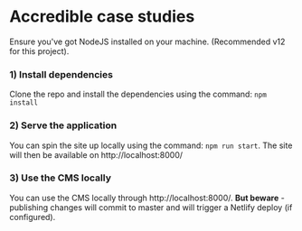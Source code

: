 # Accredible case studies

Ensure you've got NodeJS installed on your machine. (Recommended v12 for this project).

### 1) Install dependencies
Clone the repo and install the dependencies using the command: `npm install`

### 2) Serve the application
You can spin the site up locally using the command: `npm run start`.
The site will then be available on http://localhost:8000/

### 3) Use the CMS locally
You can use the CMS locally through http://localhost:8000/. **But beware** - publishing changes will commit to master and will trigger a Netlify deploy (if configured).

